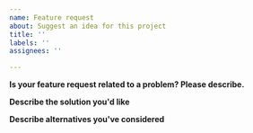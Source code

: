 ```yaml
---
name: Feature request
about: Suggest an idea for this project
title: ''
labels: ''
assignees: ''

---
```


<!--
Upgrade to Redisson PRO https://redisson.pro with advanced features.
-->

**Is your feature request related to a problem? Please describe.**

**Describe the solution you'd like**

**Describe alternatives you've considered**
